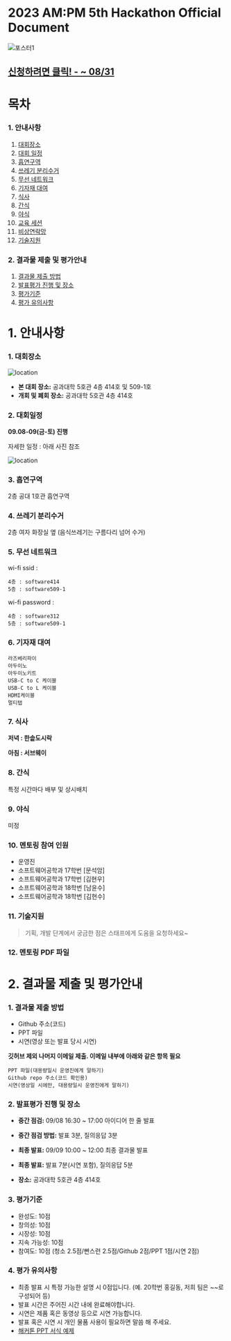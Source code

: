 # 2023 AM:PM 5th Hackathon Official Document
![포스터1](https://github.com/ampm-jbnu/2023_ampm_5th_hackathon/assets/74482513/5a689385-aaff-407b-bbbb-df4fdf03fbf4)

## [신청하려면 클릭! - ~ 08/31](https://forms.gle/YoSzbsxM7DuSbUvq7)

# 목차

### 1. 안내사항

1)  [대회장소](#1-대회장소)
2)  [대회 일정](#2-대회일정) 
3)  [흡연구역](#3-흡연구역)
4)  [쓰레기 분리수거](#4-쓰레기-분리수거)
5)  [무선 네트워크](#5-무선-네트워크)
6)  [기자재 대여](#6-기자재-대여)
7)  [식사](#7-식사)
8)  [간식](#8-간식)
9)  [야식](#9-야식)
10) [교육 세션](#10-멘토링-참여-인원)
11) [비상연락망](#11-비상연락망)
12) [기술지원](#12-기술지원)

### 2. 결과물 제출 및 평가안내

1) [결과물 제출 방법](#1-결과물-제출-방법)
2) [발표평가 진행 및 장소](#2-발표평가-진행-및-장소) 
3) [평가기준](#3-평가기준)
4) [평가 유의사항](#4-평가-유의사항)

# 1. 안내사항

### 1. 대회장소

![location](https://raw.githubusercontent.com/ampm-jbnu/2022_ampm_4th_hackathon/master/img/location.jpg)

- __본 대회 장소:__ 공과대학 5호관 4층 414호 및 509-1호 
- __개회 및 폐회 장소:__ 공과대학 5호관 4층 414호

### 2. 대회일정

__09.08-09(금-토) 진행__

자세한 일정 : 아래 사진 참조

![location](https://raw.githubusercontent.com/ampm-jbnu/2022_ampm_4th_hackathon/master/img/timeline.png)

### 3. 흡연구역

2층 공대 1호관 흡연구역

### 4. 쓰레기 분리수거

2층 여자 화장실 옆 (음식쓰레기는 구름다리 넘어 수거)

### 5. 무선 네트워크

wi-fi ssid :

    4층 : software414
    5층 : software509-1

wi-fi password : 

    4층 : software312
    5층 : software509-1

### 6. 기자재 대여

    라즈베리파이
    아두이노
    아두이노키트
    USB-C to C 케이블
    USB-C to L 케이블
    HDMI케이블
    멀티탭

### 7. 식사

__저녁 : 한솥도시락__

__아침 : 서브웨이__

### 8. 간식

특정 시간마다 배부 및 상시배치

### 9. 야식

미정

### 10. 멘토링 참여 인원

- 운영진
- 소프트웨어공학과 17학번 [문석암]
- 소프트웨어공학과 17학번 [김현우]
- 소프트웨어공학과 18학번 [남윤수]
- 소프트웨어공학과 18학번 [김현수]

### 11. 기술지원

>기획, 개발 단계에서 궁금한 점은 스태프에게 도움을 요청하세요~

### 12. 멘토링 PDF 파일

# 2. 결과물 제출 및 평가안내

### 1. 결과물 제출 방법

- Github 주소(코드)
- PPT 파일
- 시연(영상 또는 발표 당시 시연)

__깃허브 제외 나머지 이메일 제출. 이메일 내부에 아래와 같은 항목 필요__

    PPT 파일(대용량일시 운영진에게 말하기)
    Github repo 주소(코드 확인용)
    시연(영상일 시에만, 대용량일시 운영진에게 말하기)

### 2. 발표평가 진행 및 장소

- __중간 점검:__ 09/08 16:30 ~ 17:00 아이디어 한 줄 발표

- __중간 점검 방법:__ 발표 3분, 질의응답 3분

- __최종 발표:__ 09/09 10:00 ~ 12:00 최종 결과물 발표

- __최종 발표:__ 발표 7분(시연 포함), 질의응답 5분

- __장소:__ 공과대학 5호관 4층 414호

### 3. 평가기준

- 완성도: 10점
- 창의성: 10점
- 시장성: 10점
- 지속 가능성: 10점
- 참여도: 10점 (청소 2.5점/빤스런 2.5점/Github 2점/PPT 1점/시연 2점)

### 4. 평가 유의사항

- 최종 발표 시 특정 가능한 설명 시 0점입니다. (예. 20학번 홍길동, 저희 팀은 ~~로 구성되어 등)
- 발표 시간은 주어진 시간 내에 완료해야합니다.
- 시연은 제품 혹은 동영상 등으로 시연 가능합니다.
- 발표 혹은 시연 시 개인 물품 사용이 필요하면 말씀 해 주세요.
- [해커톤 PPT 서식 예제](https://raw.githubusercontent.com/ampm-jbnu/2022_ampm_4th_hackathon/master/ppt/2022ampm_ppt_example.pptx)
